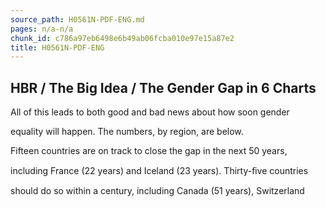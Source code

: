 ```yaml
---
source_path: H0561N-PDF-ENG.md
pages: n/a-n/a
chunk_id: c786a97eb6498e6b49ab06fcba010e97e15a87e2
title: H0561N-PDF-ENG
---
```

## HBR / The Big Idea / The Gender Gap in 6 Charts

All of this leads to both good and bad news about how soon gender

equality will happen. The numbers, by region, are below.

Fifteen countries are on track to close the gap in the next 50 years,

including France (22 years) and Iceland (23 years). Thirty-ﬁve countries

should do so within a century, including Canada (51 years), Switzerland
